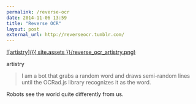 ```yaml
---
permalink: /reverse-ocr
date: 2014-11-06 13:59
title: "Reverse OCR"
layout: post
external_url: http://reverseocr.tumblr.com/
---
```



[![artistry]({{ site.assets }}/reverse_ocr_artistry.png)](http://reverseocr.tumblr.com/post/101856314723/artistry)

<caption align="bottom">artistry</caption>

>I am a bot that grabs a random word and draws semi-random lines until the OCRad.js library recognizes it as the word.

Robots see the world quite differently from us.
